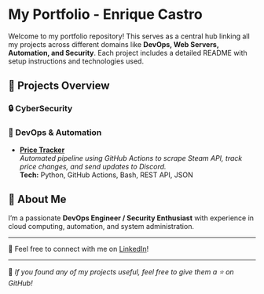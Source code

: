 # My Portfolio - Enrique Castro

Welcome to my portfolio repository! This serves as a central hub linking all my projects across different domains like **DevOps, Web Servers, Automation, and Security**. Each project includes a detailed README with setup instructions and technologies used.



## 📂 **Projects Overview**

### 🔒 CyberSecurity

### 🔧 DevOps & Automation
- **[Price Tracker](https://github.com/encs16/steamTestPriceTracker)**  
  _Automated pipeline using GitHub Actions to scrape Steam API, track price changes, and send updates to Discord._  
  **Tech:** Python, GitHub Actions, Bash, REST API, JSON






## 📌 **About Me**
I’m a passionate **DevOps Engineer / Security Enthusiast** with experience in cloud computing, automation, and system administration.



---

💬 Feel free to connect with me on [LinkedIn](https://www.linkedin.com/in/enrique-cs/)!

---

📝 _If you found any of my projects useful, feel free to give them a ⭐ on GitHub!_
